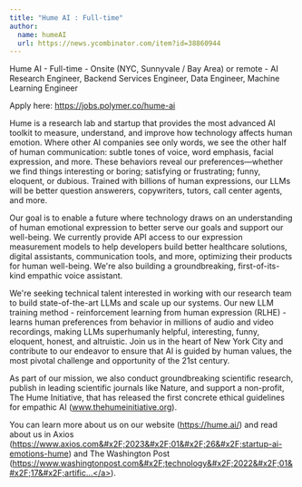 ```yaml
---
title: "Hume AI : Full-time"
author:
  name: humeAI
  url: https://news.ycombinator.com/item?id=38860944
---
```

Hume AI - Full-time - Onsite (NYC, Sunnyvale &#x2F; Bay Area) or remote - AI Research Engineer, Backend Services Engineer, Data Engineer, Machine Learning Engineer

Apply here: <a href="https:&#x2F;&#x2F;jobs.polymer.co&#x2F;hume-ai" rel="nofollow">https:&#x2F;&#x2F;jobs.polymer.co&#x2F;hume-ai</a>

Hume is a research lab and startup that provides the most advanced AI toolkit to measure, understand, and improve how technology affects human emotion. Where other AI companies see only words, we see the other half of human communication: subtle tones of voice, word emphasis, facial expression, and more. These behaviors reveal our preferences—whether we find things interesting or boring; satisfying or frustrating; funny, eloquent, or dubious. Trained with billions of human expressions, our LLMs will be better question answerers, copywriters, tutors, call center agents, and more.

Our goal is to enable a future where technology draws on an understanding of human emotional expression to better serve our goals and support our well-being. We currently provide API access to our expression measurement models to help developers build better healthcare solutions, digital assistants, communication tools, and more, optimizing their products for human well-being. We&#x27;re also building a groundbreaking, first-of-its-kind empathic voice assistant.

We&#x27;re seeking technical talent interested in working with our research team to build state-of-the-art LLMs and scale up our systems. Our new LLM training method - reinforcement learning from human expression (RLHE) - learns human preferences from behavior in millions of audio and video recordings, making LLMs superhumanly helpful, interesting, funny, eloquent, honest, and altruistic. Join us in the heart of New York City and contribute to our endeavor to ensure that AI is guided by human values, the most pivotal challenge and opportunity of the 21st century.

As part of our mission, we also conduct groundbreaking scientific research, publish in leading scientific journals like Nature, and support a non-profit, The Hume Initiative, that has released the first concrete ethical guidelines for empathic AI (www.thehumeinitiative.org).

You can learn more about us on our website (<a href="https:&#x2F;&#x2F;hume.ai&#x2F;" rel="nofollow">https:&#x2F;&#x2F;hume.ai&#x2F;</a>) and read about us in Axios (<a href="https:&#x2F;&#x2F;www.axios.com&#x2F;2023&#x2F;01&#x2F;26&#x2F;startup-ai-emotions-hume" rel="nofollow">https:&#x2F;&#x2F;www.axios.com&#x2F;2023&#x2F;01&#x2F;26&#x2F;startup-ai-emotions-hume</a>) and The Washington Post (<a href="https:&#x2F;&#x2F;www.washingtonpost.com&#x2F;technology&#x2F;2022&#x2F;01&#x2F;17&#x2F;artificial-intelligence-ai-empathy-emotions&#x2F;" rel="nofollow">https:&#x2F;&#x2F;www.washingtonpost.com&#x2F;technology&#x2F;2022&#x2F;01&#x2F;17&#x2F;artific...</a>).
